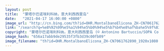 ```yaml
---
layout: post
title:  "蒙塔尔巴诺埃利科纳，意大利西西里岛"
date:   "2021-04-17 16:00:00 +0800"
image_url: "http://cn.bing.com/th?id=OHR.MontalbanoElicona_ZH-CN7061762890_1920x1080.jpg&rf=LaDigue_1920x1080.jpg&pid=hp"
link: "/search?q=%e8%92%99%e5%a1%94%e5%b0%94%e5%b7%b4%e8%af%ba%e5%9f%83%e5%88%a9%e7%a7%91%e7%ba%b3&form=hpcapt&mkt=zh-cn"
copyright: "蒙塔尔巴诺埃利科纳，意大利西西里岛 (© Antonino Bartuccio/SOPA Collection/Offset by Shutterstock)"
image_hash: "656a17abb9de29535f3fb3d39c00fb09"
image_filename: "th?id=OHR.MontalbanoElicona_ZH-CN7061762890_1920x1080.jpg&rf=LaDigue_1920x1080.jpg&pid=hp"
---
```


